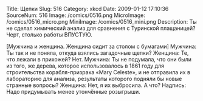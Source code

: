 Title: Щепки 
Slug: 516 
Category: xkcd 
Date: 2009-01-12 17:10:36 
SourceNum: 516 
Image: /comics/0516.png 
MicroImage: /comics/0516_micro.png 
MiniImage: /comics/0516_mini.png 
Description: Ты не сделал химический анализ для сравнения с Туринской плащаницей? Черт, столько работы ВПУСТУЮ. 

[Мужчина и женщина. Женщина сидит за столом с бумагами]
Мужчина: Ты так и не поняла, откуда взялись загадочные щепки? 
Женщина: Те, что лежали в прихожей? Нет.
Мужчина: Ты не подумала, что они были из того, же дерева, которое использовалось в 1861 году для строительства корабля-призрака «Mary Celeste», и не отправила их в лабораторию для анализа, результаты которого подняли бы новые странные вопросы?
Женщина: Нет, я их выбросила. А что?
Надпись: Надо придумывать менее утончённые розыгрыши.